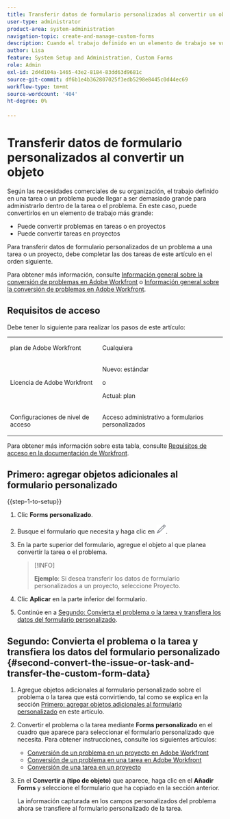 ```yaml
---
title: Transferir datos de formulario personalizados al convertir un objeto
user-type: administrator
product-area: system-administration
navigation-topic: create-and-manage-custom-forms
description: Cuando el trabajo definido en un elemento de trabajo se vuelve demasiado grande, puede convertirlo en un elemento de trabajo más grande.
author: Lisa
feature: System Setup and Administration, Custom Forms
role: Admin
exl-id: 2d4d104a-1465-43e2-8184-83dd63d9681c
source-git-commit: df6b1e4b362807025f3edb5298e8445c0d44ec69
workflow-type: tm+mt
source-wordcount: '404'
ht-degree: 0%

---
```


# Transferir datos de formulario personalizados al convertir un objeto

Según las necesidades comerciales de su organización, el trabajo definido en una tarea o un problema puede llegar a ser demasiado grande para administrarlo dentro de la tarea o el problema. En este caso, puede convertirlos en un elemento de trabajo más grande:

* Puede convertir problemas en tareas o en proyectos
* Puede convertir tareas en proyectos

Para transferir datos de formulario personalizados de un problema a una tarea o un proyecto, debe completar las dos tareas de este artículo en el orden siguiente.

Para obtener más información, consulte [Información general sobre la conversión de problemas en Adobe Workfront](../../../manage-work/issues/convert-issues/convert-issues.md) o [Información general sobre la conversión de problemas en Adobe Workfront](../../../manage-work/issues/convert-issues/convert-issues.md).

## Requisitos de acceso

Debe tener lo siguiente para realizar los pasos de este artículo:

<table style="table-layout:auto"> 
 <col> 
 <col> 
 <tbody> 
  <tr data-mc-conditions=""> 
   <td role="rowheader"> <p>plan de Adobe Workfront</p> </td> 
   <td>Cualquiera</td> 
  </tr> 
  <tr> 
   <td role="rowheader">Licencia de Adobe Workfront</td> 
   <td>
   <p>Nuevo: estándar</p>
   <p>o</p>
   <p>Actual: plan</p></td> 
  </tr> 
  <tr data-mc-conditions=""> 
   <td role="rowheader">Configuraciones de nivel de acceso</td> 
   <td> <p>Acceso administrativo a formularios personalizados</p> </td> 
  </tr> 
 </tbody> 
</table>

Para obtener más información sobre esta tabla, consulte [Requisitos de acceso en la documentación de Workfront](/help/quicksilver/administration-and-setup/add-users/access-levels-and-object-permissions/access-level-requirements-in-documentation.md).

## Primero: agregar objetos adicionales al formulario personalizado

{{step-1-to-setup}}

1. Clic **Forms personalizado**.
1. Busque el formulario que necesita y haga clic en ![Icono Editar](assets/edit-icon.png).
1. En la parte superior del formulario, agregue el objeto al que planea convertir la tarea o el problema.

   >[!INFO]
   >
   >**Ejemplo**: Si desea transferir los datos de formulario personalizados a un proyecto, seleccione Proyecto.

1. Clic **Aplicar** en la parte inferior del formulario.

1. Continúe en a [Segundo: Convierta el problema o la tarea y transfiera los datos del formulario personalizado](#second-convert-the-issue-or-task-and-transfer-the-custom-form-data).

## Segundo: Convierta el problema o la tarea y transfiera los datos del formulario personalizado {#second-convert-the-issue-or-task-and-transfer-the-custom-form-data}

1. Agregue objetos adicionales al formulario personalizado sobre el problema o la tarea que está convirtiendo, tal como se explica en la sección [Primero: agregar objetos adicionales al formulario personalizado](#first-add-additonal-objects-to-the-custom-form) en este artículo.
1. Convertir el problema o la tarea mediante **Forms personalizado** en el cuadro que aparece para seleccionar el formulario personalizado que necesita. Para obtener instrucciones, consulte los siguientes artículos:

   * [Conversión de un problema en un proyecto en Adobe Workfront](../../../manage-work/issues/convert-issues/convert-issue-to-project.md)
   * [Conversión de un problema en una tarea en Adobe Workfront](../../../manage-work/issues/convert-issues/convert-issue-to-task.md)
   * [Conversión de una tarea en un proyecto](../../../manage-work/tasks/manage-tasks/convert-task-to-project.md)

1. En el **Convertir a (tipo de objeto)** que aparece, haga clic en el **Añadir Forms** y seleccione el formulario que ha copiado en la sección anterior.

   La información capturada en los campos personalizados del problema ahora se transfiere al formulario personalizado de la tarea.


<!--
## First: Copy the custom form {#first-copy-the-custom-form}

First you need to make sure that you retain any custom form data on a task or issue you want to convert. Because the custom form data must be an exact match on the converted item, it is best practice to duplicate the form so that you can attach it to the new object.

>[!TIP]
>
>Another way to retain custom form data in this situation is to add the larger object type to the custom form. For instructions, see the section [Start editing a custom form](../../../administration-and-setup/customize-workfront/create-manage-custom-forms/create-or-edit-a-custom-form.md#start2) in the article [Create or edit a custom form](../../../administration-and-setup/customize-workfront/create-manage-custom-forms/create-or-edit-a-custom-form.md).

1. Click the **Main Menu** icon ![](assets/main-menu-icon.png) in the upper-right corner of Adobe Workfront, then click **Setup** ![](assets/gear-icon-settings.png).

1. Click **Custom Forms**.
1. Select the task- or issue-type custom form, then click **Copy**.
1. In the **Custom Form** dialog box, specify a name for the new form.  

1. From the **Form Type** drop-down menu, select the type of object you want to create the new custom form for

   **Example:** If you want to transfer the custom form data to a project, select Project.

1. Click **Copy Form**.

   This copied custom form can now be attached to a task or project.

1. Continue on to [Second: Convert the issue or task and transfer the custom form data](#second-convert-the-issue-or-task-and-transfer-the-custom-form-data).
-->